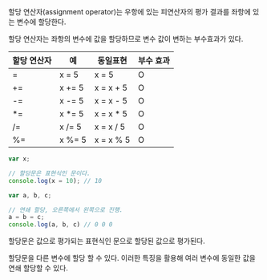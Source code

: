 할당 연산자(assignment operator)는 우항에 있는 피연산자의 평가 결과를 좌항에 있는 변수에 할당한다.

할당 연산자는 좌항의 변수에 값을 할당하므로 변수 값이 변하는 부수효과가 있다.

| 할당 연산자 | 예 | 동일표현 | 부수 효과 |
| --- | --- | --- | --- |
| = | x = 5 | x = 5 | O |
| += | x += 5 | x = x + 5 | O |
| -= | x -= 5 | x = x - 5  | O |
| *= | x *= 5 | x = x * 5 | O |
| /= | x /= 5 | x = x / 5 | O |
| %= | x %= 5 | x = x % 5 | O |

```jsx
var x;

// 할당문은 표현식인 문이다.
console.log(x = 10); // 10

var a, b, c;

// 연쇄 할당, 오른쪽에서 왼쪽으로 진행.
a = b = c;
console.log(a, b, c) // 0 0 0
```

할당문은 값으로 평가되는 표현식인 문으로 할당된 값으로 평가된다.

할당문을 다른 변수에 할당 할 수 있다. 이러한 특징을 활용해 여러 변수에 동일한 값을 연쇄 할당할 수 있다.
